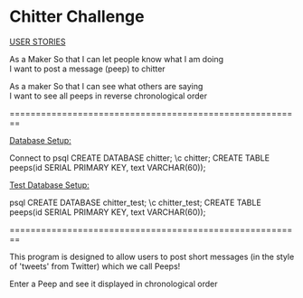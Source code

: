 Chitter Challenge
=================

<ins>USER STORIES

As a Maker
So that I can let people know what I am doing  
I want to post a message (peep) to chitter

As a maker
So that I can see what others are saying  
I want to see all peeps in reverse chronological order

========================================================

<ins> Database Setup:

Connect to psql
CREATE DATABASE chitter;
\c chitter;
CREATE TABLE peeps(id SERIAL PRIMARY KEY, text VARCHAR(60));

<ins>Test Database Setup:

psql
CREATE DATABASE chitter_test;
\c chitter_test;
CREATE TABLE peeps(id SERIAL PRIMARY KEY, text VARCHAR(60));


========================================================

This program is designed to allow users to post short messages (in the style of 'tweets'
from Twitter) which we call Peeps!

Enter a Peep and see it displayed in chronological order
